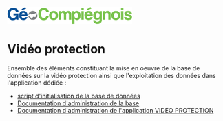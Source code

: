 ![picto](/doc/img/Logo_web-GeoCompiegnois.png)

# Vidéo protection

Ensemble des éléments constituant la mise en oeuvre de la base de données sur la vidéo protection ainsi que l'exploitation des données dans l'application dédiée :
- [script d'initialisation de la base de données](sql/init_bd_vid.sql) 
- [Documentation d'administration de la base](doc/doc_admin_bd_vid.md)
- [Documentation d'administration de l'application VIDEO PROTECTION](doc/doc_admin_app_vid.md)
